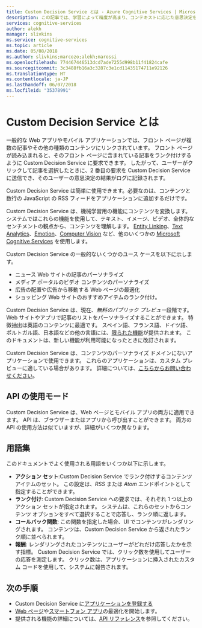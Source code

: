 ```yaml
---
title: Custom Decision Service とは - Azure Cognitive Services | Microsoft Docs
description: この記事では、学習によって精度が高まり、コンテキストに応じた意思決定を行うことができるクラウドベースの API である、Azure Custom Decision Service の概要を示します。
services: cognitive-services
author: alekh
manager: slivkins
ms.service: cognitive-services
ms.topic: article
ms.date: 05/08/2018
ms.author: slivkins;marcozo;alekh;marossi
ms.openlocfilehash: 774467446513dcd7ade7255d998b11f41824cafe
ms.sourcegitcommit: 3c3488fb16a3c3287c3e1cd11435174711e92126
ms.translationtype: HT
ms.contentlocale: ja-JP
ms.lasthandoff: 06/07/2018
ms.locfileid: "35378991"
---
```

# <a name="what-is-custom-decision-service"></a>Custom Decision Service とは

一般的な Web アプリやモバイル アプリケーションでは、フロント ページが複数の記事やその他の種類のコンテンツにリンクされています。 フロント ページが読み込まれると、そのフロント ページに含まれている記事をランク付けするように Custom Decision Service に要求できます。 したがって、ユーザーがクリックして記事を選択したときに、2 番目の要求を Custom Decision Service に送信でき、そのユーザーの意思決定の結果がログに記録されます。

Custom Decision Service は簡単に使用できます。必要なのは、コンテンツと数行の JavaScript の RSS フィードをアプリケーションに追加するだけです。

Custom Decision Service は、機械学習用の機能にコンテンツを変換します。 システムではこれらの機能を使用して、テキスト、イメージ、ビデオ、全体的なセンチメントの観点から、コンテンツを理解します。 [Entity Linking](../entitylinking/home.md)、[Text Analytics](../text-analytics/overview.md)、[Emotion](../emotion/home.md)、[Computer Vision](../computer-vision/home.md) など、他のいくつかの [Microsoft Cognitive Services](https://www.microsoft.com/cognitive-services) を使用します。

Custom Decision Service の一般的ないくつかのユース ケースを以下に示します。

* ニュース Web サイトの記事のパーソナライズ
* メディア ポータルのビデオ コンテンツのパーソナライズ
* 広告の配置や広告から移動する Web ページの最適化
* ショッピング Web サイトのおすすめアイテムのランク付け。

Custom Decision Service は、現在、*無料のパブリック プレビュー*段階です。 Web サイトやアプリで記事のリストをパーソナライズすることができます。 特徴抽出は英語のコンテンツに最適です。 スペイン語、フランス語、ドイツ語、ポルトガル語、日本語などの他の言語には、[限られた機能](../text-analytics/overview.md)が提供されます。 このドキュメントは、新しい機能が利用可能になったときに改訂されます。

Custom Decision Service は、コンテンツのパーソナライズ ドメインにないアプリケーションで使用できます。 これらのアプリケーションは、カスタム プレビューに適している場合があります。 詳細については、[こちらからお問い合わせください](https://azure.microsoft.com/overview/sales-number/)。

## <a name="api-usage-modes"></a>API の使用モード

Custom Decision Service は、Web ページとモバイル アプリの両方に適用できます。 API は、ブラウザーまたはアプリから呼び出すことができます。 両方の API の使用方法は似ていますが、詳細がいくつか異なります。

## <a name="glossary-of-terms"></a>用語集

このドキュメントでよく使用される用語をいくつか以下に示します。

* **アクション セット**:Custom Decision Service でランク付けするコンテンツ アイテムのセット。 この設定は、*RSS* または *Atom* エンドポイントとして指定することができます。
* **ランク付け**: Custom Decision Service への要求では、それぞれ 1 つ以上のアクション セットが指定されます。 システムは、これらのセットからコンテンツ オプションをすべて選択することで応答し、ランク順に返します。
* **コールバック関数**: この関数を指定した場合、UI でコンテンツがレンダリングされます。 コンテンツは、Custom Decision Service から返されたランク順に並べられます。
* **報酬**: レンダリングされたコンテンツにユーザーがどれだけ応答したかを示す指標。 Custom Decision Service では、クリック数を使用してユーザーの応答を測定します。 クリック数は、アプリケーションに挿入されたカスタム コードを使用して、システムに報告されます。

## <a name="next-steps"></a>次の手順

* Custom Decision Service に[アプリケーションを登録する](custom-decision-service-get-started-register.md)
* [Web ページ](custom-decision-service-get-started-browser.md)や[スマートフォン アプリ](custom-decision-service-get-started-app.md)の最適化を開始します。
* 提供される機能の詳細については、[API リファレンス](custom-decision-service-api-reference.md)を参照してください。